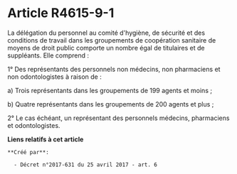 # Article R4615-9-1

La délégation du personnel au comité d'hygiène, de sécurité et des conditions de travail dans les groupements de coopération
sanitaire de moyens de droit public comporte un nombre égal de titulaires et de suppléants. Elle comprend :

1° Des représentants des personnels non médecins, non pharmaciens et non odontologistes à raison de :

a) Trois représentants dans les groupements de 199 agents et moins ;

b) Quatre représentants dans les groupements de 200 agents et plus ;

2° Le cas échéant, un représentant des personnels médecins, pharmaciens et odontologistes.

**Liens relatifs à cet article**

	**Créé par**:

	  - Décret n°2017-631 du 25 avril 2017 - art. 6
